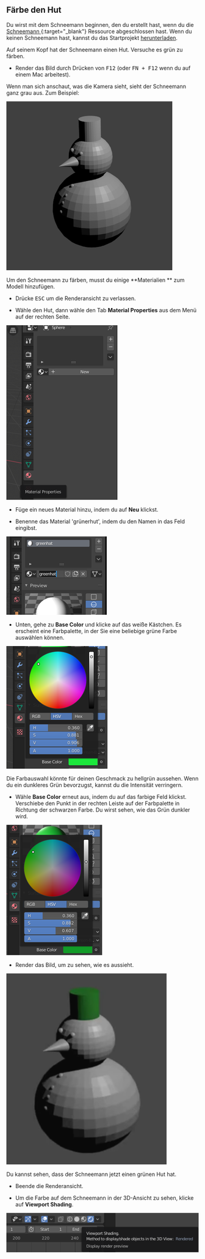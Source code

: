 ## Färbe den Hut

Du wirst mit dem Schneemann beginnen, den du erstellt hast, wenn du die [Schneemann ](https://projects.raspberrypi.org/en/projects/blender-snowman){:target="_blank"} Ressource abgeschlossen hast. Wenn du keinen Schneemann hast, kannst du das Startprojekt [herunterladen](resources/snowman.blend).

Auf seinem Kopf hat der Schneemann einen Hut. Versuche es grün zu färben.

+ Render das Bild durch Drücken von <kbd>F12</kbd> (oder <kbd>FN + F12</kbd> wenn du auf einem Mac arbeitest).

Wenn man sich anschaut, was die Kamera sieht, sieht der Schneemann ganz grau aus. Zum Beispiel:

![Grauer Schneemann](images/blender-snowman.png)

Um den Schneemann zu färben, musst du einige **Materialien ** zum Modell hinzufügen.

+ Drücke <kbd>ESC</kbd> um die Renderansicht zu verlassen.

+ Wähle den Hut, dann wähle den Tab **Material Properties** aus dem Menü auf der rechten Seite.

![Wähle die Registerkarte Material](images/material-icon-new.png)

+ Füge ein neues Material hinzu, indem du auf **Neu** klickst.

+ Benenne das Material 'grünerhut', indem du den Namen in das Feld eingibst.

![Material benennen](images/blender-material-hat-name.png)

+ Unten, gehe zu **Base Color** und klicke auf das weiße Kästchen. Es erscheint eine Farbpalette, in der Sie eine beliebige grüne Farbe auswählen können.

![Grün auswählen](images/blender-material-hat-colour.png)

Die Farbauswahl könnte für deinen Geschmack zu hellgrün aussehen. Wenn du ein dunkleres Grün bevorzugst, kannst du die Intensität verringern.

+ Wähle **Base Color** erneut aus, indem du auf das farbige Feld klickst. Verschiebe den Punkt in der rechten Leiste auf der Farbpalette in Richtung der schwarzen Farbe. Du wirst sehen, wie das Grün dunkler wird.

![Dunkler Hut](images/blender-material-hat-darker.png)

+ Render das Bild, um zu sehen, wie es aussieht.

![Schneemann mit dunklem Hut](images/blender-snowman-green-hat.png)

Du kannst sehen, dass der Schneemann jetzt einen grünen Hut hat.

+ Beende die Renderansicht.

+ Um die Farbe auf dem Schneemann in der 3D-Ansicht zu sehen, klicke auf **Viewport Shading**.

![Viewport Shading Button](images/viewport-shading.png)
